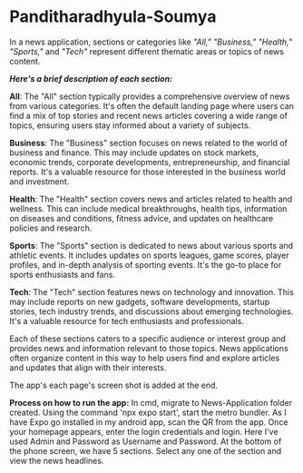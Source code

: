 # Panditharadhyula-Soumya
In a news application, sections or categories like _"All," "Business," "Health," "Sports,"_ and _"Tech"_ represent different thematic areas or topics of news content. 

_**Here's a brief description of each section:**_

**All**: The "All" section typically provides a comprehensive overview of news from various categories. It's often the default landing page where users can find a mix of top stories and recent news articles covering a wide range of topics, ensuring users stay informed about a variety of subjects.

**Business**: The "Business" section focuses on news related to the world of business and finance. This may include updates on stock markets, economic trends, corporate developments, entrepreneurship, and financial reports. It's a valuable resource for those interested in the business world and investment.

**Health**: The "Health" section covers news and articles related to health and wellness. This can include medical breakthroughs, health tips, information on diseases and conditions, fitness advice, and updates on healthcare policies and research.

**Sports**: The "Sports" section is dedicated to news about various sports and athletic events. It includes updates on sports leagues, game scores, player profiles, and in-depth analysis of sporting events. It's the go-to place for sports enthusiasts and fans.

**Tech**: The "Tech" section features news on technology and innovation. This may include reports on new gadgets, software developments, startup stories, tech industry trends, and discussions about emerging technologies. It's a valuable resource for tech enthusiasts and professionals.

Each of these sections caters to a specific audience or interest group and provides news and information relevant to those topics. News applications often organize content in this way to help users find and explore articles and updates that align with their interests.

The app's each page's screen shot is added at the end.

**Process on how to run the app:**
In cmd, migrate to News-Application folder created. 
Using the command 'npx expo start', start the metro bundler. As I have Expo go installed in my android app, scan the QR from the app. 
Once your homepage appears, enter the login credentials and login. Here I've used Admin and Password as Username and Password.
At the bottom of the phone screen, we have 5 sections. Select any one of the section and view the news headlines.
